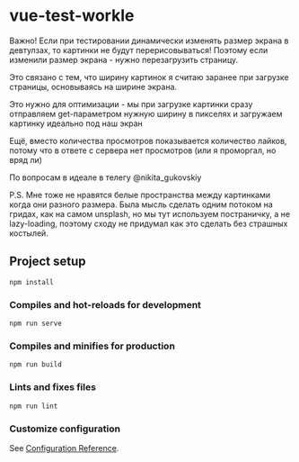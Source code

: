 # vue-test-workle

Важно! Если при тестировании динамически изменять размер экрана в девтулзах, то картинки не будут перерисовываться!
Поэтому если изменили размер экрана - нужно перезагрузить страницу.

Это связано с тем, что ширину картинок я считаю заранее при загрузке страницы, основываясь на ширине экрана.

Это нужно для оптимизации - мы при загрузке картинки сразу отправляем get-параметром нужную ширину в пикселях и загружаем картинку идеально под наш экран

Ещё, вместо количества просмотров показывается количество лайков, потому что в ответе с сервера нет просмотров (или я проморгал, но вряд ли)

По вопросам в идеале в телегу @nikita_gukovskiy

P.S. Мне тоже не нравятся белые пространства между картинками когда они разного размера. Была мысль сделать одним потоком на гридах, как на самом unsplash, но мы тут используем постраничку, а не lazy-loading, поэтому сходу не придумал как это сделать без страшных костылей.

## Project setup
```
npm install
```

### Compiles and hot-reloads for development
```
npm run serve
```

### Compiles and minifies for production
```
npm run build
```

### Lints and fixes files
```
npm run lint
```

### Customize configuration
See [Configuration Reference](https://cli.vuejs.org/config/).
